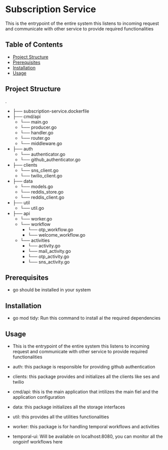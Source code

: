 # Subscription Service

This is the entrypoint of the entire system this listens to incoming request and communicate with other service to provide required functionalities

## Table of Contents

- [Project Structure](#project-structure)
- [Prerequisites](#prerequisites)
- [Installation](#installation)
- [Usage](#usage)

## Project Structure

.

- ├── subscription-service.dockerfile
- ├── cmd/api
  - └── main.go
  - └── producer.go
  - └── handler.go
  - └── router.go
  - └── middleware.go
- ├── auth
  - └── authenticator.go
  - └── github_authenticator.go
- ├── clients
  - └── sns_client.go
  - └── twilio_client.go
- ├── data
  - └── models.go
  - └── reddis_store.go
  - └── reddis_client.go
- ├── util
  - └── util.go
- ├── api
  - └── worker.go
  - └── workflow
    - └── otp_workflow.go
    - └── welcome_workflow.go
  - └── activities
    - └── activity.go
    - └── mail_activity.go
    - └── otp_activity.go
    - └── sns_activity.go


## Prerequisites

- go should be installed in your system

## Installation

- go mod tidy: Run this command to install al the required dependencies

## Usage

- This is the entrypoint of the entire system this listens to incoming request and communicate with other service to provide required functionalities

- auth: this package is responsible for providing github authentication
- clients: this package provides and initializes all the clients like ses and twilio
- cmd/api: this is the main application that intilizes the main fiel and the application configuration
- data: this package initializes all the storage interfaces
- util: this provides all the utilities functionalities
- worker: this package is for handling temporal workflows and activities
- temporal-ui: Will be  available on localhost:8080, you can monitor all the ongoinf workflows here

